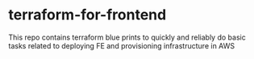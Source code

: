# terraform-for-frontend

This repo contains terraform blue prints to quickly and reliably do basic tasks related to deploying FE and provisioning infrastructure in AWS
